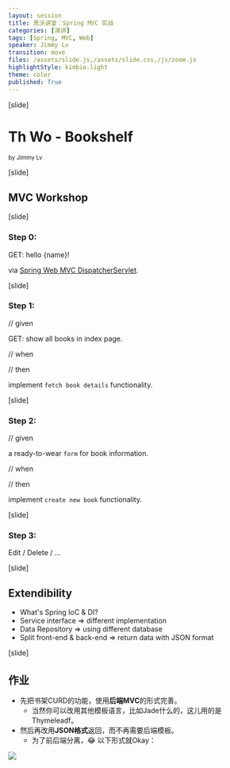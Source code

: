 ```yaml
---
layout: session
title: 思沃讲堂：Spring MVC 实战
categories: [演讲]
tags: [Spring, MVC, Web]
speaker: Jimmy Lv
transition: move
files: /assets/slide.js,/assets/slide.css,/js/zoom.js
highlightStyle: kimbie.light
theme: color
published: True
---
```


[slide]

# Th Wo - Bookshelf
<small>by Jimmy Lv</small>

[slide]

## MVC Workshop

[slide]

### Step 0:

GET: hello {name}! 

via [Spring Web MVC DispatcherServlet](http://docs.spring.io/spring/docs/current/spring-framework-reference/html/mvc.html#mvc-servlet).

[slide]

### Step 1:

// given

GET: show all books in index page.

// when

// then

implement `fetch book details` functionality.

[slide]

### Step 2:

// given

a ready-to-wear `form` for book information.

// when

// then

implement `create new book` functionality.

[slide]

### Step 3:

Edit / Delete / ...

[slide]

## Extendibility

- What's Spring IoC & DI?
- Service interface => different implementation
- Data Repository => using different database
- Split front-end & back-end => return data with JSON format

[slide]

## 作业

- 先把书架CURD的功能，使用**后端MVC**的形式完善。
    + 当然你可以改用其他模板语言，比如Jade什么的，这儿用的是Thymeleadf。
- 然后再改用**JSON格式**返回，而不再需要后端模板。
    + 为了前后端分离，😂 以下形式就Okay：

![](http://7xjbdq.com1.z0.glb.clouddn.com/json-format.jpg)


